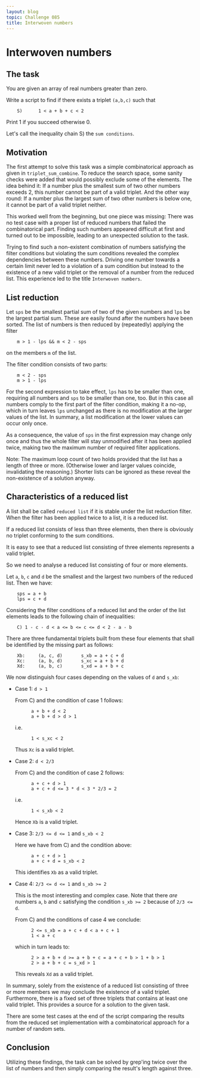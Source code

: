 ```yaml
---
layout: blog
topic: Challenge 085
title: Interwoven numbers
---
```

# Interwoven numbers

## The task

You are given an array of real numbers greater than zero.

Write a script to find if there exists a triplet `(a,b,c)` such that

        S)      1 < a + b + c < 2

Print 1 if you succeed otherwise 0.

Let's call the inequality chain S) the `sum conditions`.

## Motivation

The first attempt to solve this task was a simple combinatorical
approach as given in `triplet_sum_combine`.
To reduce the search space, some sanity checks were added that would
possibly exclude some of the elements.
The idea behind it: If a number plus the smallest sum of two other
numbers exceeds 2, this number cannot be part of a valid triplet.
And the other way round: If a number plus the largest sum of two other
numbers is below one, it cannot be part of a valid triplet neither.

This worked well from the beginning, but one piece was missing:
There was no test case with a proper list of reduced numbers that failed
the combinatorical part.
Finding such numbers appeared difficult at first and turned out to be
impossible, leading to an unexpected solution to the task.

Trying to find such a non-existent combination of numbers satisfying the
filter conditions but violating the sum conditions revealed the complex
dependencies between these numbers.
Driving one number towards a certain limit never led to a violation of
a sum condition but instead to the existence of a new valid triplet or
the removal of a number from the reduced list.
This experience led to the title `Interwoven numbers`.

## List reduction

Let `sps` be the smallest partial sum of two of the given numbers
and `lps` be the largest partial sum.
These are easily found after the numbers have been sorted.
The list of numbers is then reduced by (repeatedly) applying the filter

        m > 1 - lps && m < 2 - sps

on the members `m` of the list.

The filter condition consists of two parts:

        m < 2 - sps
        m > 1 - lps

For the second expression to take effect, `lps` has to be
smaller than one, requiring all numbers and `sps` to be smaller
than one, too.
But in this case all numbers comply to the first part of the filter
condition, making it a no-op, which in turn leaves `lps` unchanged as
there is no modification at the larger values of the list.
In summary, a list modification at the lower values can occur only once.

As a consequence, the value of `sps` in the first expression may change
only once and thus the whole filter will stay unmodified after it has
been applied twice, making two the maximum number of required filter
applications.

Note: The maximum loop count of two holds provided that the list has a
length of three or more.
(Otherwise lower and larger values coincide, invalidating the
reasoning.)
Shorter lists can be ignored as these reveal the non-existence of a
solution anyway.

## Characteristics of a reduced list

A list shall be called `reduced list` if it is stable under the list
reduction filter.
When the filter has been applied twice to a list, it is a reduced list.

If a reduced list consists of less than three elements, then there is
obviously no triplet conforming to the sum conditions.

It is easy to see that a reduced list consisting of three elements
represents a valid triplet.

So we need to analyse a reduced list consisting of four or more elements.

Let `a`, `b`, `c` and `d` be the smallest and the largest two numbers
of the reduced list.
Then we have:

        sps = a + b
        lps = c + d

Considering the filter conditions of a reduced list and the order of the
list elements leads to the following chain of inequalities:

        C) 1 - c - d < a <= b <= c <= d < 2 - a - b

There are three fundamental triplets built from these four elements that
shall be identified by the missing part as follows:

        Xb:     (a, c, d)       s_xb = a + c + d
        Xc:     (a, b, d)       s_xc = a + b + d
        Xd:     (a, b, c)       s_xd = a + b + c

We now distinguish four cases depending on the values of `d` and
`s_xb`:

- Case 1: `d > 1`

    From C) and the condition of case 1 follows:

            a + b + d < 2
            a + b + d > d > 1

    i.e.

            1 < s_xc < 2

    Thus `Xc` is a valid triplet.

- Case 2: `d < 2/3`

    From C) and the condition of case 2 follows:

            a + c + d > 1
            a + c + d <= 3 * d < 3 * 2/3 = 2

    i.e.

            1 < s_xb < 2

    Hence `Xb` is a valid triplet.

- Case 3: `2/3 <= d <= 1` and `s_xb < 2`

    Here we have from C) and the condition above:

            a + c + d > 1
            a + c + d = s_xb < 2

    This identifies `Xb` as a valid triplet.

- Case 4: `2/3 <= d <= 1` and `s_xb >= 2`

    This is the most interesting and complex case.
    Note that there _are_ numbers `a`, `b` and `c` satisfying the
    condition `s_xb >= 2` because of `2/3 <= d`.

    From C) and the conditions of case 4 we conclude:

            2 <= s_xb = a + c + d < a + c + 1
            1 < a + c

    which in turn leads to:

            2 > a + b + d >= a + b + c = a + c + b > 1 + b > 1
            2 > a + b + c = s_xd > 1

    This reveals `Xd` as a valid triplet.

In summary, solely from the existence of a reduced list consisting of
three or more members we may conclude the existence of a valid triplet.
Furthermore, there is a fixed set of three triplets that contains at
least one valid triplet.
This provides a source for a solution to the given task.

There are some test cases at the end of the script comparing the results
from the reduced set implementation with a combinatorical approach for a
number of random sets.

## Conclusion

Utilizing these findings, the task can be solved by grep'ing twice over
the list of numbers and then simply comparing the result's length
against three.
